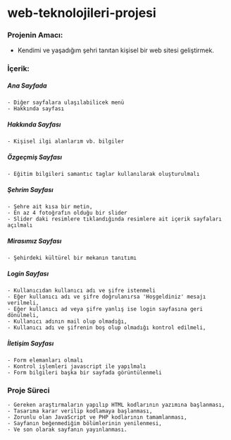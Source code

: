 # web-teknolojileri-projesi

###   Projenin Amacı:
- Kendimi ve yaşadığım şehri tanıtan kişisel bir web sitesi geliştirmek.


###   İçerik:

  ##### Ana Sayfada
    - Diğer sayfalara ulaşılabilicek menü
    - Hakkında sayfası
    
  ##### Hakkında Sayfası
    - Kişisel ilgi alanlarım vb. bilgiler
    
  ##### Özgeçmiş Sayfası    
    - Eğitim bilgileri samantıc taglar kullanılarak oluşturulmalı
    
  ##### Şehrim Sayfası  
    - Şehre ait kısa bir metin,
    - En az 4 fotoğrafın olduğu bir slider
    - Slider daki resimlere tıklandığında resimlere ait içerik sayfaları açılmalı
   
  ##### Mirasımız Sayfası
    - Şehirdeki kültürel bir mekanın tanıtımı 
    
  ##### Login Sayfası
    - Kullanıcıdan kullanıcı adı ve şifre istenmeli
    - Eğer kullanıcı adı ve şifre doğrulanırsa 'Hoşgeldiniz' mesajı verilmeli,
    - Eğer kullanıcı ad veya şifre yanlış ise login sayfasına geri dönülmeli,
    - Kullanıcı adının mail olup olmadığı,
    - Kullanıcı adı ve şifrenin boş olup olmadığı kontrol edilmeli,
    
  ##### İletişim Sayfası
    - Form elemanları olmalı
    - Kontrol işlemleri javascript ile yapılmalı
    - Form bilgileri başka bir sayfada görüntülenmeli
    
###    Proje Süreci
    - Gereken araştırmaların yapılıp HTML kodlarının yazımına başlanması,
    - Tasarıma karar verilip kodlamaya başlanması,
    - Zorunlu olan JavaScript ve PHP kodlarının tamamlanması,
    - Sayfanın beğenmediğim bölümlerinin yenilenmesi,
    - Ve son olarak sayfanın yayınlanması.
